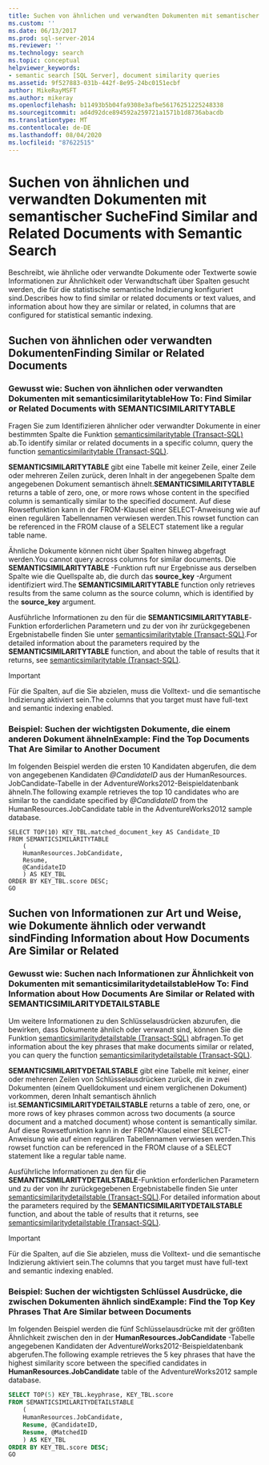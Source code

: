 ```yaml
---
title: Suchen von ähnlichen und verwandten Dokumenten mit semantischer Suche | Microsoft-Dokumentation
ms.custom: ''
ms.date: 06/13/2017
ms.prod: sql-server-2014
ms.reviewer: ''
ms.technology: search
ms.topic: conceptual
helpviewer_keywords:
- semantic search [SQL Server], document similarity queries
ms.assetid: 9f527883-031b-442f-8e95-24bc0151ecbf
author: MikeRayMSFT
ms.author: mikeray
ms.openlocfilehash: b11493b5b04fa9308e3afbe56176251225248338
ms.sourcegitcommit: ad4d92dce894592a259721a1571b1d8736abacdb
ms.translationtype: MT
ms.contentlocale: de-DE
ms.lasthandoff: 08/04/2020
ms.locfileid: "87622515"
---
```

# <a name="find-similar-and-related-documents-with-semantic-search"></a><span data-ttu-id="17a68-102">Suchen von ähnlichen und verwandten Dokumenten mit semantischer Suche</span><span class="sxs-lookup"><span data-stu-id="17a68-102">Find Similar and Related Documents with Semantic Search</span></span>
  <span data-ttu-id="17a68-103">Beschreibt, wie ähnliche oder verwandte Dokumente oder Textwerte sowie Informationen zur Ähnlichkeit oder Verwandtschaft über Spalten gesucht werden, die für die statistische semantische Indizierung konfiguriert sind.</span><span class="sxs-lookup"><span data-stu-id="17a68-103">Describes how to find similar or related documents or text values, and information about how they are similar or related, in columns that are configured for statistical semantic indexing.</span></span>  
  
##  <a name="finding-similar-or-related-documents"></a><a name="BasicsQuerySimilar"></a><span data-ttu-id="17a68-104">Suchen von ähnlichen oder verwandten Dokumenten</span><span class="sxs-lookup"><span data-stu-id="17a68-104">Finding Similar or Related Documents</span></span>  
  
###  <a name="how-to-find-similar-or-related-documents-with-semanticsimilaritytable"></a><a name="HowToQuerySimilar"></a><span data-ttu-id="17a68-105">Gewusst wie: Suchen von ähnlichen oder verwandten Dokumenten mit semanticsimilaritytable</span><span class="sxs-lookup"><span data-stu-id="17a68-105">How To: Find Similar or Related Documents with SEMANTICSIMILARITYTABLE</span></span>  
 <span data-ttu-id="17a68-106">Fragen Sie zum Identifizieren ähnlicher oder verwandter Dokumente in einer bestimmten Spalte die Funktion [semanticsimilaritytable &#40;Transact-SQL&#41;](/sql/relational-databases/system-functions/semanticsimilaritytable-transact-sql) ab.</span><span class="sxs-lookup"><span data-stu-id="17a68-106">To identify similar or related documents in a specific column, query the function [semanticsimilaritytable &#40;Transact-SQL&#41;](/sql/relational-databases/system-functions/semanticsimilaritytable-transact-sql).</span></span>  
  
 <span data-ttu-id="17a68-107">**SEMANTICSIMILARITYTABLE** gibt eine Tabelle mit keiner Zeile, einer Zeile oder mehreren Zeilen zurück, deren Inhalt in der angegebenen Spalte dem angegebenen Dokument semantisch ähnelt.</span><span class="sxs-lookup"><span data-stu-id="17a68-107">**SEMANTICSIMILARITYTABLE** returns a table of zero, one, or more rows whose content in the specified column is semantically similar to the specified document.</span></span> <span data-ttu-id="17a68-108">Auf diese Rowsetfunktion kann in der FROM-Klausel einer SELECT-Anweisung wie auf einen regulären Tabellennamen verwiesen werden.</span><span class="sxs-lookup"><span data-stu-id="17a68-108">This rowset function can be referenced in the FROM clause of a SELECT statement like a regular table name.</span></span>  
  
 <span data-ttu-id="17a68-109">Ähnliche Dokumente können nicht über Spalten hinweg abgefragt werden.</span><span class="sxs-lookup"><span data-stu-id="17a68-109">You cannot query across columns for similar documents.</span></span> <span data-ttu-id="17a68-110">Die **SEMANTICSIMILARITYTABLE** -Funktion ruft nur Ergebnisse aus derselben Spalte wie die Quellspalte ab, die durch das **source_key** -Argument identifiziert wird.</span><span class="sxs-lookup"><span data-stu-id="17a68-110">The **SEMANTICSIMILARITYTABLE** function only retrieves results from the same column as the source column, which is identified by the **source_key** argument.</span></span>  
  
 <span data-ttu-id="17a68-111">Ausführliche Informationen zu den für die **SEMANTICSIMILARITYTABLE**-Funktion erforderlichen Parametern und zu der von ihr zurückgegebenen Ergebnistabelle finden Sie unter [semanticsimilaritytable &#40;Transact-SQL&#41;](/sql/relational-databases/system-functions/semanticsimilaritytable-transact-sql).</span><span class="sxs-lookup"><span data-stu-id="17a68-111">For detailed information about the parameters required by the **SEMANTICSIMILARITYTABLE** function, and about the table of results that it returns, see [semanticsimilaritytable &#40;Transact-SQL&#41;](/sql/relational-databases/system-functions/semanticsimilaritytable-transact-sql).</span></span>  
  
> [!IMPORTANT]  
>  <span data-ttu-id="17a68-112">Für die Spalten, auf die Sie abzielen, muss die Volltext- und die semantische Indizierung aktiviert sein.</span><span class="sxs-lookup"><span data-stu-id="17a68-112">The columns that you target must have full-text and semantic indexing enabled.</span></span>  
  
###  <a name="example-find-the-top-documents-that-are-similar-to-another-document"></a><a name="HowToIdentifySimilar"></a><span data-ttu-id="17a68-113">Beispiel: Suchen der wichtigsten Dokumente, die einem anderen Dokument ähneln</span><span class="sxs-lookup"><span data-stu-id="17a68-113">Example: Find the Top Documents That Are Similar to Another Document</span></span>  
 <span data-ttu-id="17a68-114">Im folgenden Beispiel werden die ersten 10 Kandidaten abgerufen, die dem von angegebenen Kandidaten *@CandidateID* aus der HumanResources. JobCandidate-Tabelle in der AdventureWorks2012-Beispieldatenbank ähneln.</span><span class="sxs-lookup"><span data-stu-id="17a68-114">The following example retrieves the top 10 candidates who are similar to the candidate specified by *@CandidateID* from the HumanResources.JobCandidate table in the AdventureWorks2012 sample database.</span></span>  
  
```scr  
SELECT TOP(10) KEY_TBL.matched_document_key AS Candidate_ID  
FROM SEMANTICSIMILARITYTABLE  
    (  
    HumanResources.JobCandidate,  
    Resume,  
    @CandidateID  
    ) AS KEY_TBL  
ORDER BY KEY_TBL.score DESC;  
GO  
```  
  
##  <a name="finding-information-about-how-documents-are-similar-or-related"></a><a name="BasicsQuerySimilarity"></a><span data-ttu-id="17a68-115">Suchen von Informationen zur Art und Weise, wie Dokumente ähnlich oder verwandt sind</span><span class="sxs-lookup"><span data-stu-id="17a68-115">Finding Information about How Documents Are Similar or Related</span></span>  
  
###  <a name="how-to-find-information-about-how-documents-are-similar-or-related-with-semanticsimilaritydetailstable"></a><a name="HowToQuerySimilarity"></a><span data-ttu-id="17a68-116">Gewusst wie: Suchen nach Informationen zur Ähnlichkeit von Dokumenten mit semanticsimilaritydetailstable</span><span class="sxs-lookup"><span data-stu-id="17a68-116">How To: Find Information about How Documents Are Similar or Related with SEMANTICSIMILARITYDETAILSTABLE</span></span>  
 <span data-ttu-id="17a68-117">Um weitere Informationen zu den Schlüsselausdrücken abzurufen, die bewirken, dass Dokumente ähnlich oder verwandt sind, können Sie die Funktion [semanticsimilaritydetailstable &#40;Transact-SQL&#41;](/sql/relational-databases/system-functions/semanticsimilaritydetailstable-transact-sql) abfragen.</span><span class="sxs-lookup"><span data-stu-id="17a68-117">To get information about the key phrases that make documents similar or related, you can query the function [semanticsimilaritydetailstable &#40;Transact-SQL&#41;](/sql/relational-databases/system-functions/semanticsimilaritydetailstable-transact-sql).</span></span>  
  
 <span data-ttu-id="17a68-118">**SEMANTICSIMILARITYDETAILSTABLE** gibt eine Tabelle mit keiner, einer oder mehreren Zeilen von Schlüsselausdrücken zurück, die in zwei Dokumenten (einem Quelldokument und einem verglichenen Dokument) vorkommen, deren Inhalt semantisch ähnlich ist.</span><span class="sxs-lookup"><span data-stu-id="17a68-118">**SEMANTICSIMILARITYDETAILSTABLE** returns a table of zero, one, or more rows of key phrases common across two documents (a source document and a matched document) whose content is semantically similar.</span></span> <span data-ttu-id="17a68-119">Auf diese Rowsetfunktion kann in der FROM-Klausel einer SELECT-Anweisung wie auf einen regulären Tabellennamen verwiesen werden.</span><span class="sxs-lookup"><span data-stu-id="17a68-119">This rowset function can be referenced in the FROM clause of a SELECT statement like a regular table name.</span></span>  
  
 <span data-ttu-id="17a68-120">Ausführliche Informationen zu den für die **SEMANTICSIMILARITYDETAILSTABLE**-Funktion erforderlichen Parametern und zu der von ihr zurückgegebenen Ergebnistabelle finden Sie unter [semanticsimilaritydetailstable &#40;Transact-SQL&#41;](/sql/relational-databases/system-functions/semanticsimilaritydetailstable-transact-sql).</span><span class="sxs-lookup"><span data-stu-id="17a68-120">For detailed information about the parameters required by the **SEMANTICSIMILARITYDETAILSTABLE** function, and about the table of results that it returns, see [semanticsimilaritydetailstable &#40;Transact-SQL&#41;](/sql/relational-databases/system-functions/semanticsimilaritydetailstable-transact-sql).</span></span>  
  
> [!IMPORTANT]  
>  <span data-ttu-id="17a68-121">Für die Spalten, auf die Sie abzielen, muss die Volltext- und die semantische Indizierung aktiviert sein.</span><span class="sxs-lookup"><span data-stu-id="17a68-121">The columns that you target must have full-text and semantic indexing enabled.</span></span>  
  
###  <a name="example-find-the-top-key-phrases-that-are-similar-between-documents"></a><a name="HowToSimilarPhrases"></a><span data-ttu-id="17a68-122">Beispiel: Suchen der wichtigsten Schlüssel Ausdrücke, die zwischen Dokumenten ähnlich sind</span><span class="sxs-lookup"><span data-stu-id="17a68-122">Example: Find the Top Key Phrases That Are Similar between Documents</span></span>  
 <span data-ttu-id="17a68-123">Im folgenden Beispiel werden die fünf Schlüsselausdrücke mit der größten Ähnlichkeit zwischen den in der **HumanResources.JobCandidate** -Tabelle angegebenen Kandidaten der AdventureWorks2012-Beispieldatenbank abgerufen.</span><span class="sxs-lookup"><span data-stu-id="17a68-123">The following example retrieves the 5 key phrases that have the highest similarity score between the specified candidates in **HumanResources.JobCandidate** table of the AdventureWorks2012 sample database.</span></span>  
  
```sql  
SELECT TOP(5) KEY_TBL.keyphrase, KEY_TBL.score  
FROM SEMANTICSIMILARITYDETAILSTABLE  
    (  
    HumanResources.JobCandidate,  
    Resume, @CandidateID,  
    Resume, @MatchedID  
    ) AS KEY_TBL  
ORDER BY KEY_TBL.score DESC;  
GO  
```  
  
  
